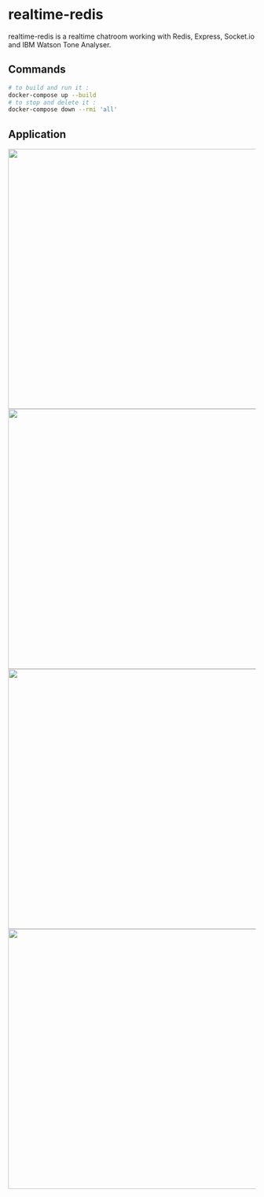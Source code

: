 # realtime-redis

realtime-redis is a realtime chatroom working with Redis, Express, Socket.io and IBM Watson Tone Analyser.

## Commands

```bash
# to build and run it :
docker-compose up --build
# to stop and delete it :
docker-compose down --rmi 'all'
```

## Application

<div align="center">
  <img src="https://github.com/maxgfr/realtime-redis/blob/master/screenshots/realtime.gif" height="528,75" width="940"/>
  <img src="https://github.com/maxgfr/realtime-redis/blob/master/screenshots/first.png" height="528,75" width="940"/>
  <img src="https://github.com/maxgfr/realtime-redis/blob/master/screenshots/poke.png" height="528,75" width="940"/>
  <img src="https://github.com/maxgfr/realtime-redis/blob/master/screenshots/watson.png" height="528,75" width="940"/>
</div>
